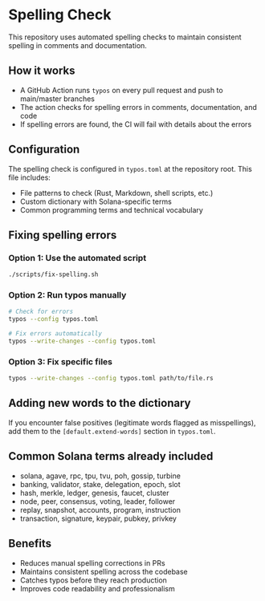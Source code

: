 # Spelling Check

This repository uses automated spelling checks to maintain consistent spelling in comments and documentation.

## How it works

- A GitHub Action runs `typos` on every pull request and push to main/master branches
- The action checks for spelling errors in comments, documentation, and code
- If spelling errors are found, the CI will fail with details about the errors

## Configuration

The spelling check is configured in `typos.toml` at the repository root. This file includes:
- File patterns to check (Rust, Markdown, shell scripts, etc.)
- Custom dictionary with Solana-specific terms
- Common programming terms and technical vocabulary

## Fixing spelling errors

### Option 1: Use the automated script
```bash
./scripts/fix-spelling.sh
```

### Option 2: Run typos manually
```bash
# Check for errors
typos --config typos.toml

# Fix errors automatically
typos --write-changes --config typos.toml
```

### Option 3: Fix specific files
```bash
typos --write-changes --config typos.toml path/to/file.rs
```

## Adding new words to the dictionary

If you encounter false positives (legitimate words flagged as misspellings), add them to the `[default.extend-words]` section in `typos.toml`.

## Common Solana terms already included

- solana, agave, rpc, tpu, tvu, poh, gossip, turbine
- banking, validator, stake, delegation, epoch, slot
- hash, merkle, ledger, genesis, faucet, cluster
- node, peer, consensus, voting, leader, follower
- replay, snapshot, accounts, program, instruction
- transaction, signature, keypair, pubkey, privkey

## Benefits

- Reduces manual spelling corrections in PRs
- Maintains consistent spelling across the codebase
- Catches typos before they reach production
- Improves code readability and professionalism

